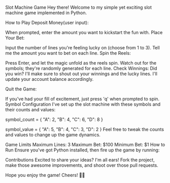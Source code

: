 Slot Machine Game
Hey there! Welcome to my simple yet exciting slot machine game implemented in Python.

How to Play
Deposit Money(user input):

When prompted, enter the amount you want to kickstart the fun with.
Place Your Bet:

Input the number of lines you're feeling lucky on (choose from 1 to 3).
Tell me the amount you want to bet on each line.
Spin the Reels:

Press Enter, and let the magic unfold as the reels spin.
Watch out for the symbols; they're randomly generated for each line.
Check Winnings:
Did you win? I'll make sure to shout out your winnings and the lucky lines.
I'll update your account balance accordingly.

Quit the Game:

If you've had your fill of excitement, just press 'q' when prompted to spin.
Symbol Configuration
I've set up the slot machine with these symbols and their counts and values:

symbol_count = {
    "A": 2,
    "B": 4,
    "C": 6,
    "D": 8
}

symbol_value = {
    "A": 5,
    "B": 4,
    "C": 3,
    "D": 2
}
Feel free to tweak the counts and values to change up the game dynamics.

Game Limits
Maximum Lines: 3
Maximum Bet: $100
Minimum Bet: $1
How to Run
Ensure you've got Python installed, then fire up the game by running:

Contributions
Excited to share your ideas? I'm all ears! Fork the project, make those awesome improvements, and shoot over those pull requests.

Hope you enjoy the game! Cheers! 🎰✨
